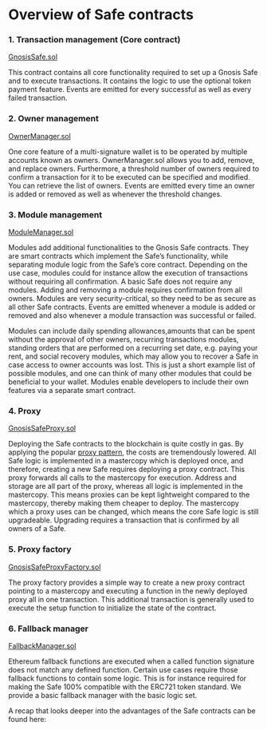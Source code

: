 # Overview of Safe contracts

### 1. Transaction management \(Core contract\)

[GnosisSafe.sol](https://github.com/gnosis/safe-contracts/blob/v1.2.0/contracts/GnosisSafe.sol)

This contract contains all core functionality required to set up a Gnosis Safe and to execute transactions. It contains the logic to use the optional token payment feature. Events are emitted for every successful as well as every failed transaction.

### 2. Owner management

[OwnerManager.sol](https://github.com/gnosis/safe-contracts/blob/v1.2.0/contracts/base/OwnerManager.sol)

One core feature of a multi-signature wallet is to be operated by multiple accounts known as owners. OwnerManager.sol allows you to add, remove, and replace owners. Furthermore, a threshold number of owners required to confirm a transaction for it to be executed can be specified and modified. You can retrieve the list of owners. Events are emitted every time an owner is added or removed as well as whenever the threshold changes.

### 3. Module management

[ModuleManager.sol](https://github.com/gnosis/safe-contracts/blob/v1.2.0/contracts/base/ModuleManager.sol)

Modules add additional functionalities to the Gnosis Safe contracts. They are smart contracts which implement the Safe’s functionality, while separating module logic from the Safe’s core contract. Depending on the use case, modules could for instance allow the execution of transactions without requiring all confirmation. A basic Safe does not require any modules. Adding and removing a module requires confirmation from all owners. Modules are very security-critical, so they need to be as secure as all other Safe contracts. Events are emitted whenever a module is added or removed and also whenever a module transaction was successful or failed.

Modules can include daily spending allowances,amounts that can be spent without the approval of other owners, recurring transactions modules, standing orders that are performed on a recurring set date, e.g. paying your rent, and social recovery modules, which may allow you to recover a Safe in case access to owner accounts was lost. This is just a short example list of possible modules, and one can think of many other modules that could be beneficial to your wallet. Modules enable developers to include their own features via a separate smart contract.

### 4. Proxy

[GnosisSafeProxy.sol](https://github.com/gnosis/safe-contracts/blob/v1.2.0/contracts/proxies/GnosisSafeProxy.sol)

Deploying the Safe contracts to the blockchain is quite costly in gas. By applying the popular [proxy pattern](https://blog.openzeppelin.com/proxy-patterns/), the costs are tremendously lowered. All Safe logic is implemented in a mastercopy which is deployed once, and therefore, creating a new Safe requires deploying a proxy contract. This proxy forwards all calls to the mastercopy for execution. Address and storage are all part of the proxy, whereas all logic is implemented in the mastercopy. This means proxies can be kept lightweight compared to the mastercopy, thereby making them cheaper to deploy. The mastercopy which a proxy uses can be changed, which means the core Safe logic is still upgradeable. Upgrading requires a transaction that is confirmed by all owners of a Safe.

### 5. Proxy factory

[GnosisSafeProxyFactory.sol](https://github.com/gnosis/safe-contracts/blob/v1.2.0/contracts/proxies/GnosisSafeProxyFactory.sol)

The proxy factory provides a simple way to create a new proxy contract pointing to a mastercopy and executing a function in the newly deployed proxy all in one transaction. This additional transaction is generally used to execute the setup function to initialize the state of the contract.

### 6. Fallback manager

[FallbackManager.sol](https://github.com/gnosis/safe-contracts/blob/v1.2.0/contracts/base/FallbackManager.sol)

Ethereum fallback functions are executed when a called function signature does not match any defined function. Certain use cases require those fallback functions to contain some logic. This is for instance required for making the Safe 100% compatible with the ERC721 token standard. We provide a basic fallback manager with the basic logic set.

A recap that looks deeper into the advantages of the Safe contracts can be found here:  


